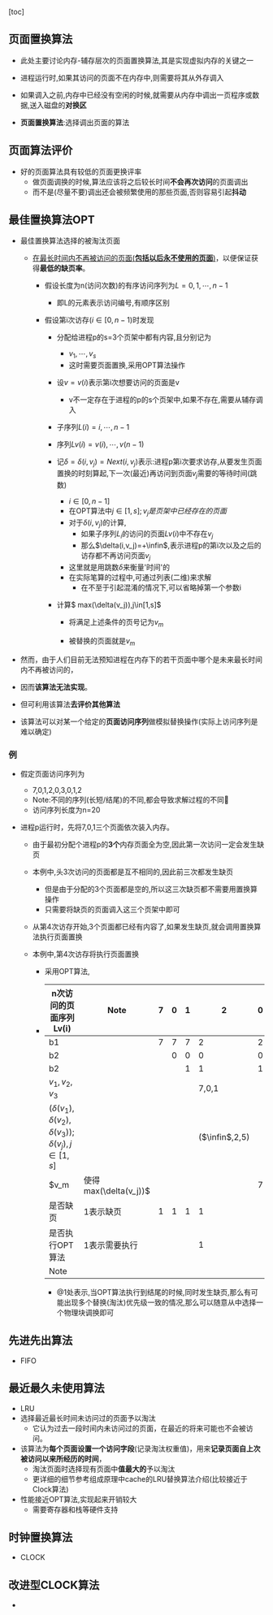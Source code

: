 [toc]

## 页面置换算法

- 此处主要讨论内存-辅存层次的页面置换算法,其是实现虚拟内存的关键之一

- 进程运行时,如果其访问的页面不在内存中,则需要将其从外存调入
- 如果调入之前,内存中已经没有空闲的时候,就需要从内存中调出一页程序或数据,送入磁盘的**对换区**
- **页面置换算法**:选择调出页面的算法

## 页面算法评价

- 好的页面算法具有较低的页面更换评率
  - 做页面调换的时候,算法应该将之后较长时间**不会再次访问**的页面调出
  - 而不是(尽量不要)调出还会被频繁使用的那些页面,否则容易引起**抖动**

## 最佳置换算法OPT

- 最佳置换算法选择的被淘汰页面

  - <u>在最长时间内不再被访问的页面(**包括以后永不使用的页面**)</u>，以便保证获得**最低的缺页率**。

    - 假设长度为n(访问次数)的有序访问序列为$L=0,1,\cdots,n-1$

      - 即L的元素表示访问编号,有顺序区别

    - 假设第i次访存$(i\in[0,n-1)$时发现

      - 分配给进程p的s=3个页架中都有内容,且分别记为

        <!-- $a_{k_1},a_{k_2},a_{k_3},并且k_j\in{},j\in[1,s]$ -->

        - $v_1,\cdots,v_s$
        - 这时需要页面置换,采用OPT算法操作

      - 设$v=v(i)$表示第i次想要访问的页面是v

        - v不一定存在于进程的p的s个页架中,如果不存在,需要从辅存调入

      - 子序列$L(i)=i,\cdots,n-1$

      - 序列$Lv(i)=v(i),\cdots,v(n-1)$

      - 记$\delta=\delta(i,v_{j})=Next(i,v_{j})$表示:进程p第i次要求访存,从要发生页面置换的时刻算起,下一次(最近)再访问到页面$v_j$需要的等待时间(跳数)

        - $i\in[0,n-1]$
        - 在OPT算法中$j\in[1,s];v_j是页架中已经存在的页面$
        - 对于$\delta{(i,v_j)}$的计算,
          - 如果子序列$L_i$的访问的页面$Lv(i)$中不存在$v_j$
          - 那么$\delta(i,v_j)=+\infin$,表示进程p的第i次以及之后的访存都不再访问页面$v_j$
        - 这里就是用跳数$\delta$来衡量'时间'的
        - 在实际笔算的过程中,可通过列表(二维)来求解
          - 在不至于引起混淆的情况下,可以省略掉第一个参数i

      - 计算$ max(\delta(v_j)),j\in[1,s]$

        - 将满足上述条件的页号记为$v_m$

        - 被替换的页面就是$v_m$

- 然而，由于人们目前无法预知进程在内存下的若干页面中哪个是未来最长时间内不再被访问的，

- 因而**该算法无法实现**。

- 但可利用该算法**去评价其他算法**

- 该算法可以对某一个给定的**页面访问序列**做模拟替换操作(实际上访问序列是难以确定)

### 例

- 假定页面访问序列为

  - 7,0,1,2,0,3,0,1,2
  - Note:不同的序列(长短/结尾)的不同,都会导致求解过程的不同🎈
  - 访问序列长度为n=20

- 进程p运行时，先将7,0,1三个页面依次装入内存。

  - 由于最初分配个进程p的**3个**内存页面全为空,因此第一次访问一定会发生缺页

  - 本例中,头3次访问的页面都是互不相同的,因此前三次都发生缺页

    - 但是由于分配的3个页面都是空的,所以这三次缺页都不需要用置换算操作
    - 只需要将缺页的页面调入这三个页架中即可

  - 从第4次访存开始,3个页面都已经有内容了,如果发生缺页,就会调用置换算法执行页面置换

  - 本例中,第4次访存将执行页面置换

    - 采用OPT算法,

    - | n次访问的页面序列Lv(i)                                       | Note          | 7    | 0    | 1    | 2              | 0    | 3              | 0    | 1    | 2                            |
      | ------------------------------------------------------------ | ------------- | ---- | ---- | ---- | -------------- | ---- | -------------- | ---- | ---- | ---------------------------- |
      | b1                                                           |               | 7    | 7    | 7    | 2              | 2    | 3              | 3    | 3    | 2                            |
      | b2                                                           |               |      | 0    | 0    | 0              | 0    | 0              | 0    | 0    | 0                            |
      | b2                                                           |               |      |      | 1    | 1              | 1    | 1              | 1    | 1    | 1                            |
      | $v_1,v_2,v_3$                                                |               |      |      |      | 7,0,1          |      | 2,0,1          |      |      | 3,0,1                        |
      | $(\delta(v_1),\delta(v_2),\delta(v_3));$<br />${\delta(v_j)},j\in[1,s]$ |               |      |      |      | ($\infin$,2,5) |      | ($\infin,2,3$) |      |      | ($\infin$,$\infin$,$\infin$) |
      | $v_m|使得max(\delta(v_j))$                                   |               |      |      |      | 7              |      | 2              |      |      |                              |
      | 是否缺页                                                     | 1表示缺页     | 1    | 1    | 1    | 1              |      | 1              |      |      | 1                            |
      | 是否执行OPT算法                                              | 1表示需要执行 |      |      |      | 1              |      | 1              |      |      | 1                            |
      | Note                                                         |               |      |      |      |                |      |                |      |      | @1                           |

      - @1处表示,当OPT算法执行到结尾的时候,同时发生缺页,那么有可能出现多个替换(淘汰)优先级一致的情况,那么可以随意从中选择一个物理块调换即可

## 先进先出算法

- FIFO

## 最近最久未使用算法

- LRU
- 选择最近最长时间未访问过的页面予以淘汰
  - 它认为过去一段时间内未访问过的页面，在最近的将来可能也不会被访问。
- 该算法为**每个页面设置一个访问字段**(记录淘汰权重值)，用来**记录页面自上次被访问以来所经历的时间**，
  - 淘汰页面时选择现有页面中**值最大的**予以淘汰
  - 更详细的细节参考组成原理中cache的LRU替换算法介绍(比较接近于Clock算法)
- 性能接近OPT算法,实现起来开销较大
  - 需要寄存器和栈等硬件支持

## 时钟置换算法

- CLOCK

## 改进型CLOCK算法

- 




